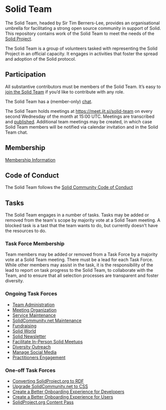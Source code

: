 # Solid Team

The Solid Team, headed by Sir Tim Berners-Lee, provides an organisational umbrella for facilitating a strong open source community in support of Solid. This repository contains work of the Solid Team to meet the needs of the [Solid Project](https://solidproject.org/).

The Solid Team is a group of volunteers tasked with representing the Solid Project in an official capacity. It engages in activities that foster the spread and adoption of the Solid protocol.

## Participation

All substantive contributors must be members of the Solid Team. It’s easy to [join the Solid Team](https://github.com/solid/process) if you’d like to contribute with any role.

The Solid Team has a (member-only) [chat](https://gitter.im/solid/team).

The Solid Team holds meetings at <https://meet.jit.si/solid-team> on every second Wednesday of the month at 15:00 UTC. Meetings are transcribed and [published](https://github.com/solid/team/tree/main/meetings/). Additional team meetings may be created, in which case Solid Team members will be notified via calendar invitation and in the Solid Team chat.

## Membership

[Membership Information](/team.md)

## Code of Conduct

The Solid Team follows the [Solid Community Code of Conduct](https://github.com/solid/process/blob/main/code-of-conduct.md)

## Tasks

The Solid Team engages in a number of tasks. Tasks may be added or removed from the team's scope by majority vote at a Solid Team meeting. A blocked task is a tast that the team wants to do, but currently doesn't have the resources to do.

### Task Force Membership

Team members may be added or removed from a Task Force by a majority vote at a Solid Team meeting. There must be a lead for each Task Force. While other members may assist in the task, it is the responsibility of the lead to report on task progress to the Solid Team, to collaborate with the Team, and to ensure that all selection processes are transparent and foster diversity.

### Ongoing Task Forces

* [Team Administration](/tasks/team-administration.md)
* [Meeting Organization](/tasks/meeting-organization.md)
* [Service Maintenance](/tasks/service-maintenance.md)
* [SolidCommunity.net Maintenance](/tasks/solid-community-maintenance.md)
* [Fundraising](/tasks/fundraising.md)
* [Solid World](/tasks/solid-world.md)
* [Solid Newsletter](/tasks/solid-newsletter.md)
* [Facilitate In-Person Solid Meetups](/tasks/in-person-meetups.md)
* [Diversity Outreach](/tasks/diversity-outreach.md)
* [Manage Social Media](/tasks/manage-social-media.md)
* [Practitioners Engagement](/tasks/practitioners-engagement.md)

### One-off Task Forces

* [Converting SolidProject.org to RDF](/tasks/solid-project-rdf.md)
* [Upgrade SolidCommunity.net to CSS](/tasks/solid-community-css.md)
* [Create a Better Onboarding Experience for Developers](/tasks/developer-onboarding-experience.md)
* [Create a Better Onboarding Experience for Users](/tasks/user-onboarding-experience.md)
* [SolidProject.org Content Pass](/tasks/solid-project-content-pass.md)

